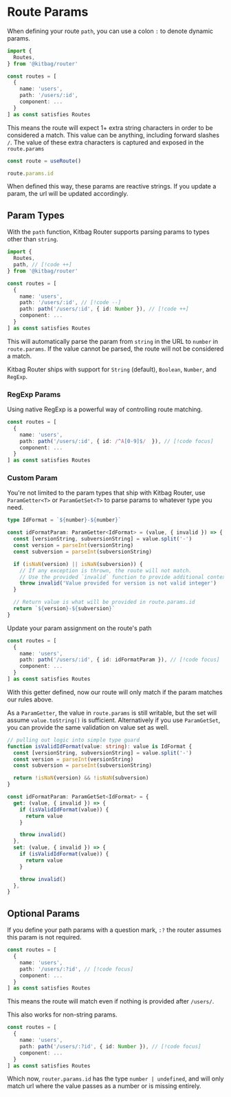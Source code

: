 # Route Params

When defining your route `path`, you can use a colon `:` to denote dynamic params.

```ts
import { 
  Routes,
} from '@kitbag/router'

const routes = [
  {
    name: 'users',
    path: '/users/:id',
    component: ...
  }
] as const satisfies Routes
```

This means the route will expect 1+ extra string characters in order to be considered a match. This value can be anything, including forward slashes `/`. The value of these extra characters is captured and exposed in the `route.params`

```ts
const route = useRoute()

route.params.id
```

When defined this way, these params are reactive strings. If you update a param, the url will be updated accordingly.

## Param Types

With the `path` function, Kitbag Router supports parsing params to types other than `string`.

```ts
import { 
  Routes,
  path, // [!code ++]
} from '@kitbag/router'

const routes = [
  {
    name: 'users',
    path: '/users/:id', // [!code --]
    path: path('/users/:id', { id: Number }), // [!code ++]
    component: ...
  }
] as const satisfies Routes
```

This will automatically parse the param from `string` in the URL to `number` in `route.params`. If the value cannot be parsed, the route will not be considered a match.

Kitbag Router ships with support for `String` (default), `Boolean`, `Number`, and `RegExp`.

### RegExp Params

Using native RegExp is a powerful way of controlling route matching.

```ts
const routes = [
  {
    name: 'users',
    path: path('/users/:id', { id: /^A[0-9]$/  }), // [!code focus]
    component: ...
  }
] as const satisfies Routes
```

### Custom Param

You're not limited to the param types that ship with Kitbag Router, use `ParamGetter<T>` or `ParamGetSet<T>` to parse params to whatever type you need.

```ts
type IdFormat = `${number}-${number}`

const idFormatParam: ParamGetter<IdFormat> = (value, { invalid }) => {
  const [versionString, subversionString] = value.split('-')
  const version = parseInt(versionString)
  const subversion = parseInt(subversionString)

  if (isNaN(version) || isNaN(subversion)) {
    // If any exception is thrown, the route will not match.
    // Use the provided `invalid` function to provide additional context to the router.
    throw invalid('Value provided for version is not valid integer')
  }

  // Return value is what will be provided in route.params.id
  return `${version}-${subversion}`
}
```

Update your param assignment on the route's path

```ts
const routes = [
  {
    name: 'users',
    path: path('/users/:id', { id: idFormatParam }), // [!code focus]
    component: ...
  }
] as const satisfies Routes
```

With this getter defined, now our route will only match if the param matches our rules above.

As a `ParamGetter`, the value in `route.params` is still writable, but the set will assume `value.toString()` is sufficient. Alternatively if you use `ParamGetSet`, you can provide the same validation on value set as well.

```ts
// pulling out logic into simple type guard
function isValidIdFormat(value: string): value is IdFormat {
  const [versionString, subversionString] = value.split('-')
  const version = parseInt(versionString)
  const subversion = parseInt(subversionString)

  return !isNaN(version) && !isNaN(subversion)
}

const idFormatParam: ParamGetSet<IdFormat> = {
  get: (value, { invalid }) => {
    if (isValidIdFormat(value)) {
      return value
    }

    throw invalid()
  },
  set: (value, { invalid }) => {
    if (isValidIdFormat(value)) {
      return value
    }

    throw invalid()
  },
}
```

## Optional Params

If you define your path params with a question mark, `:?` the router assumes this param is not required.

```ts
const routes = [
  {
    name: 'users',
    path: '/users/:?id', // [!code focus]
    component: ...
  }
] as const satisfies Routes
```

This means the route will match even if nothing is provided after `/users/`.

This also works for non-string params.

```ts
const routes = [
  {
    name: 'users',
    path: path('/users/:?id', { id: Number }), // [!code focus]
    component: ...
  }
] as const satisfies Routes
```

Which now, `router.params.id` has the type `number | undefined`, and will only match url where the value passes as a number or is missing entirely.
